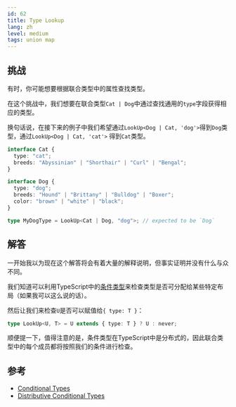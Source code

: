 ```yaml
---
id: 62
title: Type Lookup
lang: zh
level: medium
tags: union map
---
```


## 挑战

有时，你可能想要根据联合类型中的属性查找类型。

在这个挑战中，我们想要在联合类型`Cat | Dog`中通过查找通用的`type`字段获得相应的类型。

换句话说，在接下来的例子中我们希望通过`LookUp<Dog | Cat, 'dog'>`得到`Dog`类型，通过`LookUp<Dog | Cat, 'cat'>` 得到`Cat`类型。

```ts
interface Cat {
  type: "cat";
  breeds: "Abyssinian" | "Shorthair" | "Curl" | "Bengal";
}

interface Dog {
  type: "dog";
  breeds: "Hound" | "Brittany" | "Bulldog" | "Boxer";
  color: "brown" | "white" | "black";
}

type MyDogType = LookUp<Cat | Dog, "dog">; // expected to be `Dog`
```

## 解答

一开始我以为现在这个解答将会有着大量的解释说明，但事实证明并没有什么与众不同。

我们知道可以利用TypeScript中的[条件类型](https://www.typescriptlang.org/docs/handbook/release-notes/typescript-2-8.html#conditional-types)来检查类型是否可分配给某些特定布局（如果我可以这么说的话）。

然后让我们来检查`U`是否可以赋值给`{ type: T }`：

```ts
type LookUp<U, T> = U extends { type: T } ? U : never;
```

顺便提一下，值得注意的是，条件类型在TypeScript中是分布式的，因此联合类型中的每个成员都将按照我们的条件进行检查。

## 参考

- [Conditional Types](https://www.typescriptlang.org/docs/handbook/2/conditional-types.html)
- [Distributive Conditional Types](https://www.typescriptlang.org/docs/handbook/2/conditional-types.html#distributive-conditional-types)
